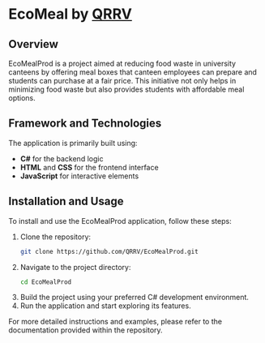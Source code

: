 # EcoMeal by [QRRV](https://github.com/qrrv)

## Overview
EcoMealProd is a project aimed at reducing food waste in university canteens by offering meal boxes that canteen employees can prepare and students can purchase at a fair price. This initiative not only helps in minimizing food waste but also provides students with affordable meal options.

## Framework and Technologies
The application is primarily built using:
- **C#** for the backend logic
- **HTML** and **CSS** for the frontend interface
- **JavaScript** for interactive elements

## Installation and Usage
To install and use the EcoMealProd application, follow these steps:

1. Clone the repository:
   ```sh
   git clone https://github.com/QRRV/EcoMealProd.git
   ```
2. Navigate to the project directory:
   ```sh
   cd EcoMealProd
   ```
3. Build the project using your preferred C# development environment.
4. Run the application and start exploring its features.

For more detailed instructions and examples, please refer to the documentation provided within the repository.
